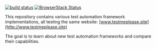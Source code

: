 [![build status](https://api.travis-ci.org/finspin/test-automation-showdown.svg?branch=master "build status")](https://travis-ci.org/finspin/test-automation-showdown)
[![BrowserStack Status](https://www.browserstack.com/automate/badge.svg?badge_key=N0poM0poZG5hTWgvaGcyNWJBQk5TbDhubTQ4R3orMzVRYlpBV3F3cHcrVT0tLVdsb3pZeFlpbEpMRVZ0YzRBQ0FMN3c9PQ==--1ce53b9e0dd211b880f1d9be2fea206a8c31a52c)](https://www.browserstack.com/automate/public-build/N0poM0poZG5hTWgvaGcyNWJBQk5TbDhubTQ4R3orMzVRYlpBV3F3cHcrVT0tLVdsb3pZeFlpbEpMRVZ0YzRBQ0FMN3c9PQ==--1ce53b9e0dd211b880f1d9be2fea206a8c31a52c)


This repository contains various test automation framework implementations, all testing the same website: [www.testmeplease.site](http://www.testmeplease.site)

The goal is to learn about new test automation frameworks and compare their capabilities.
